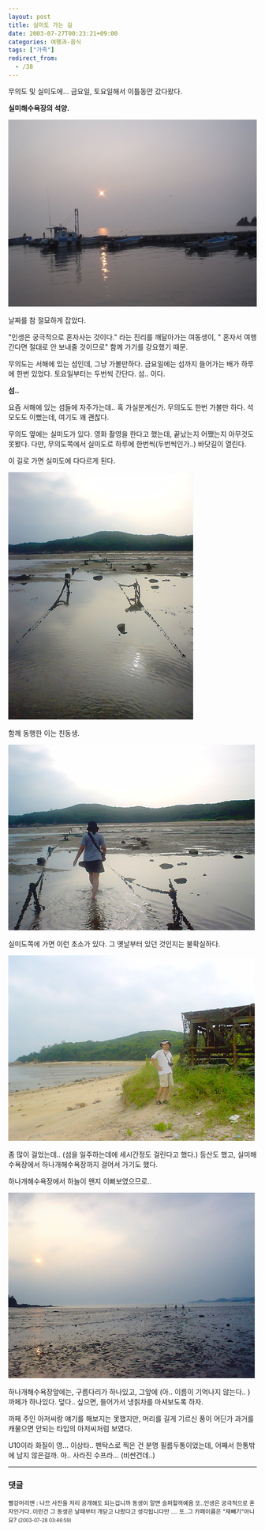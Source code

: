 ```yaml
---
layout: post
title: 실미도 가는 길
date: 2003-07-27T00:23:21+09:00
categories: 여행과-음식
tags: ["가족"]
redirect_from:
  - /38
---
```


무의도 및 실미도에... 금요일, 토요일해서 이틀동안 갔다왔다.

<b>실미해수욕장의 석양.</b>

![ ](/assets/media/photo_Dsc00944s.jpg)

날짜를 참 절묘하게 잡았다.

"인생은 궁극적으로 혼자사는 것이다." 라는 진리를 깨달아가는 여동생이, " 혼자서 여행간다면 절대로 안 보내줄 것이므로" 함께 가기를 강요했기 때문.

무의도는 서해에 있는 섬인데, 그냥 가볼만하다. 금요일에는 섬까지 들어가는 배가 하루에 한번 있었다. 토요일부터는 두번씩 간단다. 섬.. 이다.

<b>섬..</b>

요즘 서해에 있는 섬들에 자주가는데.. 혹 가실분계신가. 무의도도 한번 가볼만 하다. 석모도도 이뻤는데, 여기도 꽤 괜찮다.

무의도 옆에는 실미도가 있다. 영화 촬영을 한다고 했는데, 끝났는지 어쨌는지 아무것도 못봤다. 다만, 무의도쪽에서 실미도로 하루에 한번씩(두번씩인가..) 바닷길이 열린다.

이 길로 가면 실미도에 다다르게 된다.

![ ](/assets/media/photo_DSC01223.JPG)

함께 동행한 이는 친동생.

![ ](/assets/media/photo_DSC01225.JPG)

실미도쪽에 가면 이런 초소가 있다. 그 옛날부터 있던 것인지는 불확실하다.

![ ](/assets/media/photo_DSC01247.JPG)

좀 많이 걸었는데.. (섬을 일주하는데에 세시간정도 걸린다고 했다.) 등산도 했고, 실미해수욕장에서 하나개해수욕장까지 걸어서 가기도 했다.

하나개해수욕장에서 하늘이 왠지 이뻐보였으므로..

![ ](/assets/media/photo_DSC01259.JPG)

하나개해수욕장앞에는, 구름다리가 하나있고, 그앞에 (아.. 이름이 기억나지 않는다.. ) 까페가 하나있다. 덮다.. 싶으면, 들어가서 냉칡차를 마셔보도록 하자.

까페 주인 아저씨랑 얘기를 해보지는 못했지만, 머리를 길게 기르신 풍이 어딘가 과거를 캐물으면 안되는 타입의 아저씨처럼 보였다.

U10이라 화질이 영... 이상타.. 펜탁스로 찍은 건 분명 필름두통이었는데, 어째서 한통밖에 남지 않은걸까. 아.. 사라진 수프라... (비싼건데..)

* * *

### 댓글



<!--- cmt:57 --->
<!--- mail: --->
<!--- parent:0 --->

<small>빨강머리앤 : 나므 사진을 저리 공개해도 되는겁니까 동생이 알면 슬퍼할꺼예욤 또..인생은 궁극적으로 혼자인거다..이런건 그 동생은 날때부터 개닫고 나왔다고 생각됩니다만 ....  또..그 카페이름은 "재빼기"아니요? <small>(2003-07-28 03:46:59)</small></small>

